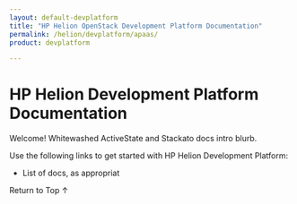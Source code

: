```yaml
---
layout: default-devplatform
title: "HP Helion OpenStack Development Platform Documentation"
permalink: /helion/devplatform/apaas/
product: devplatform

---
```

<!--UNDER REVISION-->
# HP Helion Development Platform Documentation

Welcome! Whitewashed ActiveState and Stackato docs intro blurb.  

Use the following links to get started with HP Helion Development Platform:

* List of docs, as appropriat

<!-- removed 10/3/14 If you have a question, feel free to [post something over on our forums](https://connect.hpcloud.com/). We'd love to help.
-->


<a href="#top" style="padding:14px 0px 14px 0px; text-decoration: none;"> Return to Top &#8593; </a>
